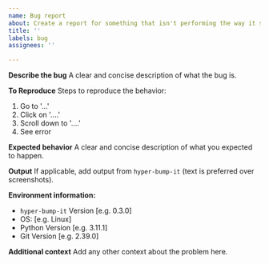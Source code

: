 ```yaml
---
name: Bug report
about: Create a report for something that isn't performing the way it should
title: ''
labels: bug
assignees: ''

---
```


**Describe the bug**
A clear and concise description of what the bug is.

**To Reproduce**
Steps to reproduce the behavior:
1. Go to '...'
2. Click on '....'
3. Scroll down to '....'
4. See error

**Expected behavior**
A clear and concise description of what you expected to happen.

**Output**
If applicable, add output from `hyper-bump-it` (text is preferred over screenshots).

**Environment information:**
 - `hyper-bump-it` Version [e.g. 0.3.0]
 - OS: [e.g. Linux]
 - Python Version [e.g. 3.11.1]
 - Git Version [e.g. 2.39.0]

**Additional context**
Add any other context about the problem here.
